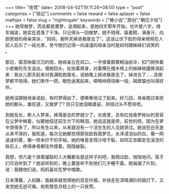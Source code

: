 +++
title= "夜莺"
date= 2008-04-02T19:11:26+08:00
type = "post"
categories = ["琐记"]
comments = false
reward = false
aplayer = false
mathjax = false
slug = "nightingale"
keywords = ["微小说","原创","朝花夕拾"]
+++
她常做梦，而且都是噩梦。追溯起来，是她四岁那年开始，也许是六岁。绮年烟波，她实在遗落了干净。只记得头一回做梦，她不晓得，趿着鞋、满身汗，向厨房她的母亲哭诉，“妈妈，我昨天掉进悬崖去了”。这话让伏下脸的母亲频频在人前人后乐了一段光景，至今她仍记得一向温谨的母亲当时是如何跟姊妹们说笑的 。

那日，窗苔映着沉沉的雨，她母亲立在风口，一手撑着鹅黄桐油纸伞，扣门把拎着小皮箱的先生送出。慢捥回头，扯拍着裤身，对着横在檀木椅上的姊妹桃靥微涡起来：我女儿那天起来对我满脸跑眉毛，说她晚上掉进悬崖去了，掉进去了……连做梦都不晓得。她们笑作一团，眼色迷离起来，噼啪响得烧柴一般，隔壁猫也叫得好吵。
<!--more-->
她再没跟她母亲说起，有时梦得凶了，便嘶嘶地泣了起来。好几回，母亲跑过来抚她的额头，垂叹道，又做梦了? 但只见她泪眼婆娑，却扭过头不愿吱唔。

到她及长，斯人入梦来，掉落崖去的梦就少了。长夜里，总有红烛昏罗帐似的音容在尘梦中候着，似要她偿还前生欠下的眼泪。她说这就是债，前世的债。因为在梦中哭得多了，所以有生以来，从来就没有一个活生生的人见她哭过。她说在白天是从来不哭的，我知道，每次见她都觉得那张脸吞霞梦花，水泽浸泡似的白，像一网迷迷的雾，像一挎未拧干的手帕。她的嗓音变得沙哑干裂，如同正赤脚走在滚烫的砾石上，疼得身骨都往外撑着，隐隐破裂。

我想，但凡是个游离皱縠的人大概都会是这样子的吧，我侧过脸，惴惴地问，孩子们可会听到了？她说听到的，晚上要是听不到他们几乎睡不着。她端凝了片刻，说：我跟他们说，妈妈喜欢在梦中唱歌。

日未薄暮，人初静，我越来越觉得她的双足纤细，并排走在深晴满阶的路灯下，又发觉她无迹可循，宛若憩息月枝上的一只夜莺。
